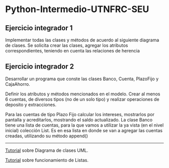 # Python-Intermedio-UTNFRC-SEU



## Ejercicio integrador 1

Implementar todas las clases y métodos de acuerdo al siguiente diagrama de clases.
Se solicita crear las clases, agregar los atributos correspondientes, teniendo en cuenta las relaciones de herencia



## Ejercicio integrador 2

Desarrollar un programa que conste las clases Banco, Cuenta, PlazoFijo y CajaAhorro.

Definir los atributos y métodos mencionados en el modelo. Crear al menos 6 cuentas, de diversos tipos (no de un solo tipo) y realizar operaciones de deposito y extracciones.

Para las cuentas de tipo Plazo Fijo calcular los intereses, mostrarlos por pantalla y acreditarlos, mostrando el saldo actualizado. La clase Banco tiene una lista de cuentas, para la que vamos a utilizar la ya vista (en el nivel inicial) colección List. Es en esa lista en donde se van a agregar las cuentas creadas, utilizando su método append()

-----
[Tutorial](https://youtu.be/txxU2x5e3HM/) sobre Diagrama de clases UML.

[Tutorial](https://youtu.be/xdCJa2QXmJ8/) sobre funcionamiento de Listas.
